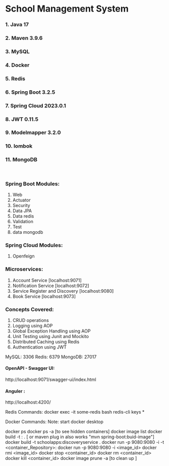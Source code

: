 # School Management System 


### 1. Java 17
### 2. Maven 3.9.6
### 3. MySQL
### 4. Docker
### 5. Redis
### 6. Spring Boot 3.2.5
### 7. Spring Cloud 2023.0.1
### 8. JWT 0.11.5
### 9. Modelmapper 3.2.0
### 10. lombok
### 11. MongoDB
 
 <p>&nbsp;</p>
 
### Spring Boot Modules:

 1. Web
 2. Actuator
 3. Security
 4. Data JPA
 5. Data redis
 6. Validation 
 7. Test
 8. data mongodb


### Spring Cloud Modules:

 1. Openfeign

 
### Microservices:

 1. Account Service [localhost:9071]
 2. Notification Service [localhost:9072]
 3. Service Register and Discovery [localhost:9080]
 4. Book Service [localhost:9073]

 
### Concepts Covered:

 1. CRUD operations  
 2. Logging using AOP 
 3. Global Exception Handling using AOP 
 4. Unit Testing using Junit  and Mockito  
 5. Distributed Caching using Redis 
 6. Authentication using JWT

MySQL: 3306
Redis: 6379
MongoDB: 27017


#### OpenAPI - Swagger UI:
http://localhost:9071/swagger-ui/index.html

#### Anguler :
http://localhost:4200/


Redis Commands:
docker exec -it some-redis bash
redis-cli
keys *


Docker Commands:
Note: start docker desktop

docker ps
docker ps -a [to see hidden containers]
docker image list
docker build -t <repository>:<tag> .  [ or maven plug in also works "mvn spring-boot:buid-image"]
docker build -t schoolapps:discoveryservice .
docker run -p 9080:9080 -i -t <container_Repository>:<Tag>
docker run -p 9080:9080 -i <image_id>
docker rmi <image_id>
docker stop <container_id>
docker rm <container_id>
docker kill <container_id>
docker image prune -a [to clean up ]




